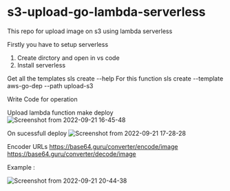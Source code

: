 # s3-upload-go-lambda-serverless
This repo for upload image on s3 using lambda serverless 

Firstly you have to setup serverless 
1. Create dirctory and open in vs code
2. Install serverless 

Get all the templates
  sls create --help
For this function
  sls create --template aws-go-dep --path upload-s3
  
Write Code for operation 

Upload lambda function
make deploy
![Screenshot from 2022-09-21 16-45-48](https://user-images.githubusercontent.com/61792772/191743367-1f6442af-4470-4c8d-966b-8f0b44f19a68.png)

On sucessfull deploy
![Screenshot from 2022-09-21 17-28-28](https://user-images.githubusercontent.com/61792772/191743810-2455b4f0-761c-48ca-b317-f6a866522f3d.png)

 
Encoder URLs
https://base64.guru/converter/encode/image
https://base64.guru/converter/decode/image

Example :

![Screenshot from 2022-09-21 20-44-38](https://user-images.githubusercontent.com/61792772/191742957-0da0e479-4b9b-4a7d-8bbe-b40fb919375a.png)

